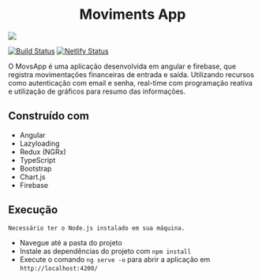 <h1 align="center">Moviments App</h1>
<p align-"center">
  <img src="https://i.imgur.com/epLMcJZ.png" />
</p>

[![Build Status](https://travis-ci.org/WillACosta/movs-app.svg?branch=master)](https://travis-ci.org/WillACosta/movs-app)&nbsp;[![Netlify Status](https://api.netlify.com/api/v1/badges/48824b10-3114-47fc-9370-e2d18e0b7f66/deploy-status)](https://app.netlify.com/sites/movimentsapp/deploys)

O MovsApp é uma aplicação desenvolvida em angular e firebase, que registra movimentações financeiras de entrada e saída. Utilizando recursos como autenticação com email e senha, real-time com programação reativa e utilização de gráficos para resumo das informações.

## Construído com

- Angular
- Lazyloading
- Redux (NGRx)
- TypeScript
- Bootstrap
- Chart.js
- Firebase

## Execução

    Necessário ter o Node.js instalado em sua máquina.

- Navegue até a pasta do projeto
- Instale as dependências do projeto com `npm install`
- Execute o comando `ng serve -o` para abrir a aplicação em `http://localhost:4200/`
